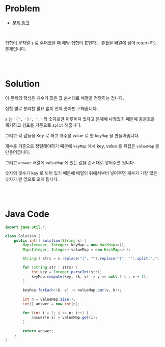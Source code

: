 # Problem

- [문제 링크](https://programmers.co.kr/learn/courses/30/lessons/64065)

<br>

집합이 문자열 `s` 로 주어졌을 때 해당 집합이 표현하는 튜플을 배열에 담아 return 하는 문제입니다.

<br><br>

# Solution

이 문제의 핵심은 개수가 많은 값 순서대로 배열을 정렬하는 겁니다.

집합 별로 분리할 필요 없이 먼저 숫자만 구해줍니다.

`s` 는 `'{', '}', ','` 와 숫자로만 이루어져 있다고 문제에 나와있기 때문에 중괄호를 제거하고 쉼표를 기준으로 `split` 해줍니다.

그리고 각 값들을 Key 로 하고 개수를 value 로 한 `keyMap` 을 만들어줍니다.

개수를 기준으로 정렬해야하기 때문에 `keyMap` 에서 key, value 를 뒤집은 `valueMap` 을 만들어줍니다.

그리고 `answer` 배열에 `valueMap` 에 있는 값을 순서대로 넣어주면 됩니다.

숫자의 갯수가 key 로 되어 있기 때문에 배열의 뒤에서부터 넣어주면 개수가 가장 많은 숫자가 맨 앞으로 오게 됩니다.

<br><br>

# Java Code

```java
import java.util.*;

class Solution {
    public int[] solution(String s) {
        Map<Integer, Integer> keyMap = new HashMap<>();
        Map<Integer, Integer> valueMap = new HashMap<>();

        String[] strs = s.replace("{", "").replace("}", "").split(",");

        for (String str : strs) {
            int key = Integer.parseInt(str);
            keyMap.compute(key, (k, v) -> v == null ? 1 : v + 1);
        }
        
        keyMap.forEach((k, v) -> valueMap.put(v, k));
        
        int n = valueMap.size();
        int[] answer = new int[n];

        for (int i = 1; i <= n; i++) {
            answer[n-i] = valueMap.get(i);
        }
        
        return answer;
    }
}
```
